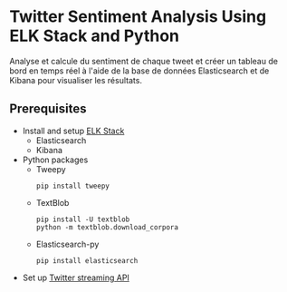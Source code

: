 # Twitter Sentiment Analysis Using ELK Stack and Python
Analyse et calcule du sentiment de chaque tweet et créer un tableau de bord en temps réel à l'aide de la base de données Elasticsearch et de Kibana pour visualiser les résultats.

## Prerequisites
* Install and setup [ELK Stack](https://www.elastic.co/products/elasticsearch)
    * Elasticsearch
    * Kibana
* Python packages
    * Tweepy
        ```
        pip install tweepy
        ```
    * TextBlob
        ```
        pip install -U textblob
        python -m textblob.download_corpora
        ```
    * Elasticsearch-py
        ```
        pip install elasticsearch
        ```
* Set up [Twitter streaming API](https://developer.twitter.com/en/docs)
